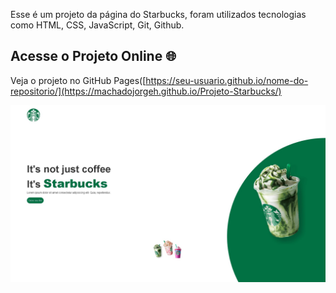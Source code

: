 Esse é um projeto da página do Starbucks, foram utilizados tecnologias como HTML, CSS, JavaScript, Git, Github.

## Acesse o Projeto Online 🌐

Veja o projeto no GitHub Pages([https://seu-usuario.github.io/nome-do-repositorio/](https://machadojorgeh.github.io/Projeto-Starbucks/)

![GitHub Logo](ProjetoStarbucks.jpg)
